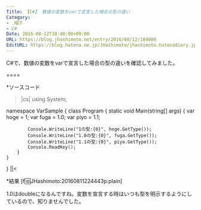```yaml
---
Title: 【C#】 数値の変数をvarで宣言した場合の型の違い
Category:
- .NET
- C#
Date: 2016-08-12T18:40:00+09:00
URL: https://blog.jhashimoto.net/entry/2016/08/12/184000
EditURL: https://blog.hatena.ne.jp/JHashimoto/jhashimoto.hatenadiary.jp/atom/entry/10328749687178647402
---
```


C#で、数値の変数をvarで宣言した場合の型の違いを確認してみました。

====

*ソースコード
>|cs|
using System;

namespace VarSample {
    class Program {
        static void Main(string[] args) {
            var hoge = 1;
            var fuga = 1.0;
            var piyo = 1.1;

            Console.WriteLine("1の型:{0}", hoge.GetType());
            Console.WriteLine("1.0の型:{0}", fuga.GetType());
            Console.WriteLine("1.1の型:{0}", piyo.GetType());
            Console.ReadKey();
        }
    }
}
||<

*結果
[f:id:JHashimoto:20160811224443p:plain]

1.0はdoubleになるんですね。変数を宣言する時はいつも型を明示するようにしているので、知りませんでした。
